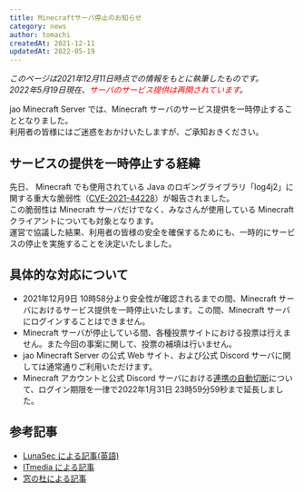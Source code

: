 ```yaml
---
title: Minecraftサーバ停止のお知らせ
category: news
author: tomachi
createdAt: 2021-12-11
updatedAt: 2022-05-19
---
```


*このページは2021年12月11日時点での情報をもとに執筆したものです。*  
*2022年5月19日現在、<span style="color: red">サーバのサービス提供は再開されています</span>。*

jao Minecraft Server では、Minecraft サーバのサービス提供を一時停止することとなりました。  
利用者の皆様にはご迷惑をおかけいたしますが、ご承知おきください。

## サービスの提供を一時停止する経緯

先日、 Minecraft でも使用されている Java のロギングライブラリ「log4j2」に関する重大な脆弱性（[CVE-2021-44228](https://github.com/advisories/GHSA-jfh8-c2jp-5v3q)）が報告されました。  
この脆弱性は Minecraft サーバだけでなく、みなさんが使用している Minecraft クライアントについても対象となります。  
運営で協議した結果、利用者の皆様の安全を確保するためにも、一時的にサービスの停止を実施することを決定いたしました。

## 具体的な対応について

- 2021年12月9日 10時58分より安全性が確認されるまでの間、Minecraft サーバにおけるサービス提供を一時停止いたします。この間、Minecraft サーバにログインすることはできません。
- Minecraft サーバが停止している間、各種投票サイトにおける投票は行えません。また今回の事案に関して、投票の補填は行いません。
- jao Minecraft Server の公式 Web サイト、および公式 Discord サーバに関しては通常通りご利用いただけます。
- Minecraft アカウントと公式 Discord サーバにおける[連携の自動切断](https://jaoafa.com/server/rules/discord/#免責事項)について、ログイン期限を一律で2022年1月31日 23時59分59秒まで延長しました。

## 参考記事

- [LunaSec による記事(英語)](https://www.lunasec.io/docs/blog/log4j-zero-day/)
- [ITmedia による記事](https://www.itmedia.co.jp/news/articles/2112/10/news157.html)
- [窓の杜による記事](https://forest.watch.impress.co.jp/docs/serial/yajiuma/1373242.html)
